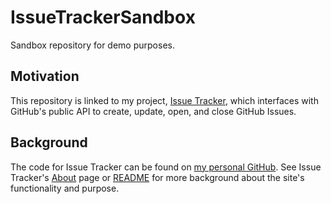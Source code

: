 # IssueTrackerSandbox
Sandbox repository for demo purposes.

## Motivation
This repository is linked to my project, [Issue Tracker](), which interfaces with GitHub's public API to create, update, open, and close GitHub Issues.

## Background
The code for Issue Tracker can be found on [my personal GitHub](). See Issue Tracker's [About]() page or [README](https://github.com/RHAM231/GitHub-Issue-Backend#readme) for more background about the site's functionality and purpose.
